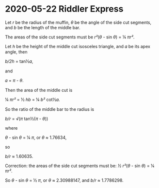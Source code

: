 2020-05-22 Riddler Express
==========================
Let _r_ be the radius of the muffin, _θ_ be the angle of the side cut
segments, and _b_ be the length of the middle bar.

The areas of the side cut segments must be _r²_(_θ_ - sin _θ_) = ¼ _πr²_.

Let _h_ be the height of the middle cut isosceles triangle, and 𝛼 be its
apex angle, then

_b/2h_ = tan½𝛼,

and

𝛼 = _π_ - _θ_.

Then the area of the middle cut is

¼ _πr²_ = ½ _hb_ = ¼ _b²_ cot½𝛼.

So the ratio of the middle bar to the radius is

_b/r_ = √(_π_ tan½(_π_ - _θ_))

where

_θ_ - sin _θ_ = ¼ _π_, or _θ_ ≈ 1.76634,

so

_b/r_ ≈ 1.60635.

Correction: the areas of the side cut segments must be:
*½* _r²_(_θ_ - sin _θ_) = ¼ _πr²_.

So _θ_ - sin _θ_ = ½ _π_, or _θ_ ≈ 2.30988147, and _b/r_ ≈ 1.7786298.
